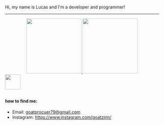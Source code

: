 Hi, my name is Lucas and I'm a developer and programmer!
***
<div align="center">
  <a href="https://github.com/goatzin">
  <img height="180em" src="https://github-readme-stats.vercel.app/api?username=goatzin&show_icons=true&theme=synthwave&include_all_commits=true&count_private=true"/>
  <img height="180em" src="https://github-readme-stats.vercel.app/api/top-langs/?username=goatzin&layout=compact&langs_count=7&theme=synthwave"/>
  </a>
</div>
<img height="50em" src="https://cdn.jsdelivr.net/gh/devicons/devicon/icons/php/php-plain.svg" />

##
#### how to find me:
* Email: goatprocuer79@gmail.com
* Instagram: https://www.instagram.com/goatzinn/
